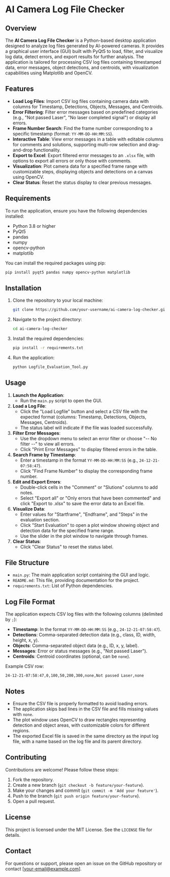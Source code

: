 # AI Camera Log File Checker

## Overview
The **AI Camera Log File Checker** is a Python-based desktop application designed to analyze log files generated by AI-powered cameras. It provides a graphical user interface (GUI) built with PyQt5 to load, filter, and visualize log data, detect errors, and export results for further analysis. The application is tailored for processing CSV log files containing timestamped data, error messages, object detections, and centroids, with visualization capabilities using Matplotlib and OpenCV.

## Features
- **Load Log Files**: Import CSV log files containing camera data with columns for Timestamp, Detections, Objects, Messages, and Centroids.
- **Error Filtering**: Filter error messages based on predefined categories (e.g., "Not passed Laser", "No laser completed signal") or display all errors.
- **Frame Number Search**: Find the frame number corresponding to a specific timestamp (format: `YY-MM-DD-HH:MM:SS`).
- **Interactive Table**: View error messages in a table with editable columns for comments and solutions, supporting multi-row selection and drag-and-drop functionality.
- **Export to Excel**: Export filtered error messages to an `.xlsx` file, with options to export all errors or only those with comments.
- **Visualization**: Plot camera data for a specified frame range with customizable steps, displaying objects and detections on a canvas using OpenCV.
- **Clear Status**: Reset the status display to clear previous messages.

## Requirements
To run the application, ensure you have the following dependencies installed:
- Python 3.8 or higher
- PyQt5
- pandas
- numpy
- opencv-python
- matplotlib

You can install the required packages using pip:
```bash
pip install pyqt5 pandas numpy opencv-python matplotlib
```

## Installation
1. Clone the repository to your local machine:
   ```bash
   git clone https://github.com/your-username/ai-camera-log-checker.git
   ```
2. Navigate to the project directory:
   ```bash
   cd ai-camera-log-checker
   ```
3. Install the required dependencies:
   ```bash
   pip install -r requirements.txt
   ```
4. Run the application:
   ```bash
   python Logfile_Evaluation_Tool.py
   ```

## Usage
1. **Launch the Application**:
   - Run the `main.py` script to open the GUI.
2. **Load a Log File**:
   - Click the "Load Logfile" button and select a CSV file with the expected format (columns: Timestamp, Detections, Objects, Messages, Centroids).
   - The status label will indicate if the file was loaded successfully.
3. **Filter Error Messages**:
   - Use the dropdown menu to select an error filter or choose "-- No filter --" to view all errors.
   - Click "Print Error Messages" to display filtered errors in the table.
4. **Search Frame by Timestamp**:
   - Enter a timestamp in the format `YY-MM-DD-HH:MM:SS` (e.g., `24-12-21-07:58:47`).
   - Click "Find Frame Number" to display the corresponding frame number.
5. **Edit and Export Errors**:
   - Double-click cells in the "Comment" or "Slutions" columns to add notes.
   - Select "Export all" or "Only errors that have been commented" and click "Export to .xlsx" to save the error data to an Excel file.
6. **Visualize Data**:
   - Enter values for "Startframe", "Endframe", and "Steps" in the evaluation section.
   - Click "Start Evaluation" to open a plot window showing object and detection data for the specified frame range.
   - Use the slider in the plot window to navigate through frames.
7. **Clear Status**:
   - Click "Clear Status" to reset the status label.

## File Structure
- `main.py`: The main application script containing the GUI and logic.
- `README.md`: This file, providing documentation for the project.
- `requirements.txt`: List of Python dependencies.

## Log File Format
The application expects CSV log files with the following columns (delimited by `;`):
- **Timestamp**: In the format `YY-MM-DD-HH:MM:SS` (e.g., `24-12-21-07:58:47`).
- **Detections**: Comma-separated detection data (e.g., class, ID, width, height, x, y).
- **Objects**: Comma-separated object data (e.g., ID, x, y, label).
- **Messages**: Error or status messages (e.g., "Not passed Laser").
- **Centroids**: Centroid coordinates (optional, can be `none`).

Example CSV row:
```
24-12-21-07:58:47,0,100,50,200,300,none,Not passed Laser,none
```

## Notes
- Ensure the CSV file is properly formatted to avoid loading errors.
- The application skips bad lines in the CSV file and fills missing values with `none`.
- The plot window uses OpenCV to draw rectangles representing detection and object areas, with customizable colors for different regions.
- The exported Excel file is saved in the same directory as the input log file, with a name based on the log file and its parent directory.

## Contributing
Contributions are welcome! Please follow these steps:
1. Fork the repository.
2. Create a new branch (`git checkout -b feature/your-feature`).
3. Make your changes and commit (`git commit -m 'Add your feature'`).
4. Push to the branch (`git push origin feature/your-feature`).
5. Open a pull request.

## License
This project is licensed under the MIT License. See the `LICENSE` file for details.

## Contact
For questions or support, please open an issue on the GitHub repository or contact [your-email@example.com].

